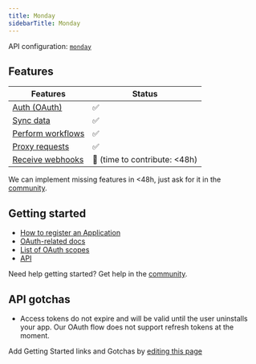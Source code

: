 ```yaml
---
title: Monday
sidebarTitle: Monday
---
```


API configuration: [`monday`](https://terapi.dev/providers.yaml)

## Features

| Features | Status |
| - | - |
| [Auth (OAuth)](/integrate/guides/authorize-an-api) | ✅ |
| [Sync data](/integrate/guides/sync-data-from-an-api) | ✅ |
| [Perform workflows](/integrate/guides/perform-workflows-with-an-api) | ✅ |
| [Proxy requests](/integrate/guides/proxy-requests-to-an-api) | ✅ |
| [Receive webhooks](/integrate/guides/receive-webhooks-from-an-api) | 🚫 (time to contribute: &lt;48h) |

<Tip>We can implement missing features in &lt;48h, just ask for it in the [community](https://terapi.dev/slack).</Tip>

## Getting started

-   [How to register an Application](https://developer.monday.com/apps/docs/oauth#registering-a-monday-app)
-   [OAuth-related docs](https://developer.monday.com/apps/docs/oauth)
-   [List of OAuth scopes](https://developer.monday.com/apps/docs/oauth#set-up-permission-scopes)
-   [API](https://developer.monday.com/apps/docs/quickstart-integration)

<Tip>Need help getting started? Get help in the [community](https://terapi.dev/slack).</Tip>

## API gotchas

-   Access tokens do not expire and will be valid until the user uninstalls your app. Our OAuth flow does not support refresh tokens at the moment.

<Note>Add Getting Started links and Gotchas by [editing this page](https://github.com/terapihq/terapi/tree/master/docs-v2/integrations/all/monday.mdx)</Note>

